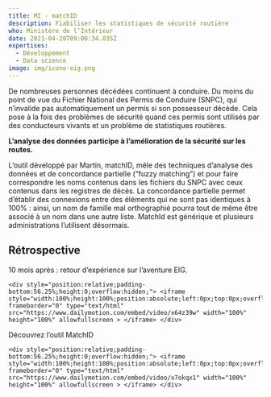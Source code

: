 ```yaml
---
title: MI - matchID
description: Fiabiliser les statistiques de sécurité routière
who: Ministère de l’Intérieur
date: 2021-04-20T09:08:34.835Z
expertises:
  - Développement
  - Data science
image: img/icone-eig.png
---
```

De nombreuses personnes décédées continuent à conduire. Du moins du point de vue du Fichier National des Permis de Conduire (SNPC), qui n’invalide pas automatiquement un permis si son possesseur décède. Cela pose à la fois des problèmes de sécurité quand ces permis sont utilisés par des conducteurs vivants et un problème de statistiques routières.

**L’analyse des données participe à l’amélioration de la sécurité sur les routes.**

L’outil développé par Martin, matchID, mêle des techniques d’analyse des données et de concordance partielle (“fuzzy matching”) et pour faire correspondre les noms contenus dans les fichiers du SNPC avec ceux contenus dans les registres de décès. La concordance partielle permet d’établir des connexions entre des éléments qui ne sont pas identiques à 100% : ainsi, un nom de famille mal orthographié pourra tout de même être associé à un nom dans une autre liste. MatchId est générique et plusieurs administrations l’utilisent désormais.

## Rétrospective

10 mois après : retour d’expérience sur l’aventure EIG.

```
<div style="position:relative;padding-bottom:56.25%;height:0;overflow:hidden;"> <iframe style="width:100%;height:100%;position:absolute;left:0px;top:0px;overflow:hidden" frameborder="0" type="text/html" src="https://www.dailymotion.com/embed/video/x64z39w" width="100%" height="100%" allowfullscreen > </iframe> </div>
```

Découvrez l’outil MatchID

```
<div style="position:relative;padding-bottom:56.25%;height:0;overflow:hidden;"> <iframe style="width:100%;height:100%;position:absolute;left:0px;top:0px;overflow:hidden" frameborder="0" type="text/html" src="https://www.dailymotion.com/embed/video/x7okqx1" width="100%" height="100%" allowfullscreen > </iframe> </div>
```
